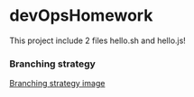 # devOpsHomework

This project include 2 files hello.sh and hello.js!

### Branching strategy
[Branching strategy image](./images/gitFlow.jpg)
